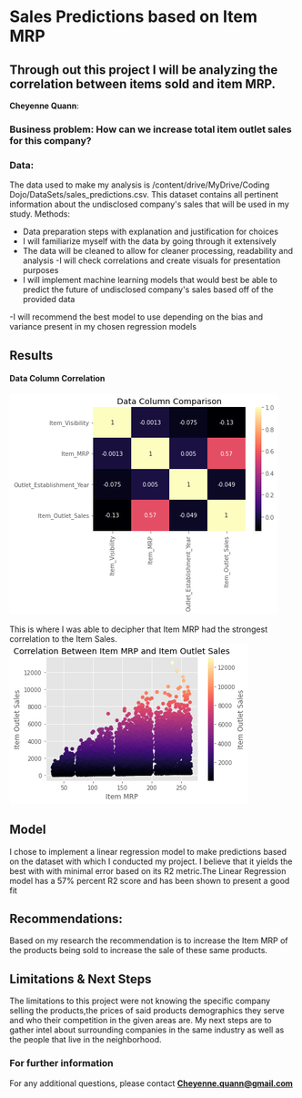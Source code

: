 # Sales Predictions based on Item MRP
## Through out this project I will be analyzing the correlation between items sold and item MRP.
**Cheyenne Quann**: 
### Business problem: How can we increase total item outlet sales for this company?
### Data: 
The data used to make my analysis is
 /content/drive/MyDrive/Coding Dojo/DataSets/sales_predictions.csv. This dataset contains all pertinent information about the undisclosed company's sales that will be used in my study.
  Methods:
- Data preparation steps with explanation and justification for choices
- I will familiarize myself with the data by going through it extensively 
- The data will be cleaned to allow for cleaner processing, readability and analysis
-I will check correlations and create visuals for presentation purposes
- I will implement machine learning models that would best be able to predict the future of undisclosed company's sales based off of the provided data 

-I will recommend the best model to use depending on the bias and variance present in my chosen regression models
## Results
#### Data Column Correlation
![heatmap](image.png)

This is where I was able to decipher that Item MRP had the strongest correlation to the Item Sales.
![scatterplot](image2.png)
## Model
I chose to implement a linear regression model
to make predictions based on the dataset with which I conducted my project. I believe that it yields the best with with minimal error based on its R2 metric.The Linear Regression model has a 57% percent R2 score and has been shown to present a good fit 
## Recommendations:
Based on my research the recommendation is to increase the Item MRP of the products being sold to increase the sale of these same products.
## Limitations & Next Steps
The limitations to this project were not knowing the specific company selling the products,the prices of said products demographics they serve and who their competition in the given areas are.
My next steps are to gather intel about surrounding companies in the same industry as well as the people that live in the neighborhood.
### For further information
For any additional questions, please contact **Cheyenne.quann@gmail.com**





